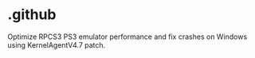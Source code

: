 # .github
Optimize RPCS3 PS3 emulator performance and fix crashes on Windows using KernelAgentV4.7 patch.
